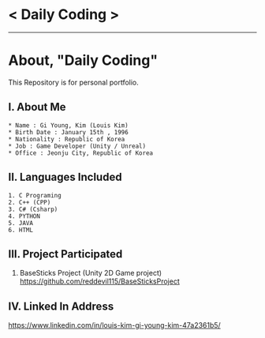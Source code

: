 # < Daily Coding >
***
# About, "Daily Coding"

This Repository is for personal portfolio.

## I. About Me
~~~
* Name : Gi Young, Kim (Louis Kim)
* Birth Date : January 15th , 1996
* Nationality : Republic of Korea
* Job : Game Developer (Unity / Unreal)
* Office : Jeonju City, Republic of Korea
~~~

## II. Languages Included
~~~
1. C Programing
2. C++ (CPP)
3. C# (Csharp)
4. PYTHON
5. JAVA
6. HTML
~~~

## III. Project Participated
1. BaseSticks Project (Unity 2D Game project)<br>
https://github.com/reddevil115/BaseSticksProject

## IV. Linked In Address
https://www.linkedin.com/in/louis-kim-gi-young-kim-47a2361b5/
